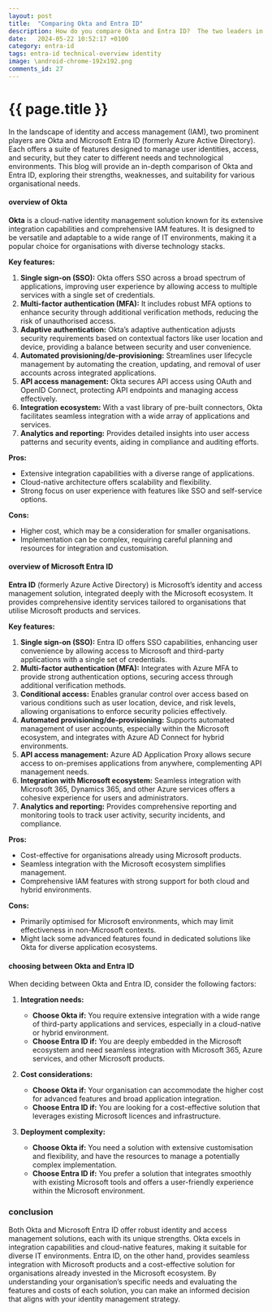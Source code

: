 ```yaml
---
layout: post
title:  "Comparing Okta and Entra ID"
description: How do you compare Okta and Entra ID?  The two leaders in the identity management space providing Federation, MFA and Identity Governance
date:   2024-05-22 10:52:17 +0100
category: entra-id
tags: entra-id technical-overview identity
image: \android-chrome-192x192.png
comments_id: 27
---
```

<h1>{{ page.title }}</h1>

In the landscape of identity and access management (IAM), two prominent players are Okta and Microsoft Entra ID (formerly Azure Active Directory). Each offers a suite of features designed to manage user identities, access, and security, but they cater to different needs and technological environments. This blog will provide an in-depth comparison of Okta and Entra ID, exploring their strengths, weaknesses, and suitability for various organisational needs.

#### overview of Okta

**Okta** is a cloud-native identity management solution known for its extensive integration capabilities and comprehensive IAM features. It is designed to be versatile and adaptable to a wide range of IT environments, making it a popular choice for organisations with diverse technology stacks.

**Key features:**
1. **Single sign-on (SSO):** Okta offers SSO across a broad spectrum of applications, improving user experience by allowing access to multiple services with a single set of credentials.
2. **Multi-factor authentication (MFA):** It includes robust MFA options to enhance security through additional verification methods, reducing the risk of unauthorised access.
3. **Adaptive authentication:** Okta’s adaptive authentication adjusts security requirements based on contextual factors like user location and device, providing a balance between security and user convenience.
4. **Automated provisioning/de-provisioning:** Streamlines user lifecycle management by automating the creation, updating, and removal of user accounts across integrated applications.
5. **API access management:** Okta secures API access using OAuth and OpenID Connect, protecting API endpoints and managing access effectively.
6. **Integration ecosystem:** With a vast library of pre-built connectors, Okta facilitates seamless integration with a wide array of applications and services.
7. **Analytics and reporting:** Provides detailed insights into user access patterns and security events, aiding in compliance and auditing efforts.

**Pros:**
- Extensive integration capabilities with a diverse range of applications.
- Cloud-native architecture offers scalability and flexibility.
- Strong focus on user experience with features like SSO and self-service options.

**Cons:**
- Higher cost, which may be a consideration for smaller organisations.
- Implementation can be complex, requiring careful planning and resources for integration and customisation.

#### overview of Microsoft Entra ID

**Entra ID** (formerly Azure Active Directory) is Microsoft’s identity and access management solution, integrated deeply with the Microsoft ecosystem. It provides comprehensive identity services tailored to organisations that utilise Microsoft products and services.

**Key features:**
1. **Single sign-on (SSO):** Entra ID offers SSO capabilities, enhancing user convenience by allowing access to Microsoft and third-party applications with a single set of credentials.
2. **Multi-factor authentication (MFA):** Integrates with Azure MFA to provide strong authentication options, securing access through additional verification methods.
3. **Conditional access:** Enables granular control over access based on various conditions such as user location, device, and risk levels, allowing organisations to enforce security policies effectively.
4. **Automated provisioning/de-provisioning:** Supports automated management of user accounts, especially within the Microsoft ecosystem, and integrates with Azure AD Connect for hybrid environments.
5. **API access management:** Azure AD Application Proxy allows secure access to on-premises applications from anywhere, complementing API management needs.
6. **Integration with Microsoft ecosystem:** Seamless integration with Microsoft 365, Dynamics 365, and other Azure services offers a cohesive experience for users and administrators.
7. **Analytics and reporting:** Provides comprehensive reporting and monitoring tools to track user activity, security incidents, and compliance.

**Pros:**
- Cost-effective for organisations already using Microsoft products.
- Seamless integration with the Microsoft ecosystem simplifies management.
- Comprehensive IAM features with strong support for both cloud and hybrid environments.

**Cons:**
- Primarily optimised for Microsoft environments, which may limit effectiveness in non-Microsoft contexts.
- Might lack some advanced features found in dedicated solutions like Okta for diverse application ecosystems.

#### choosing between Okta and Entra ID

When deciding between Okta and Entra ID, consider the following factors:

1. **Integration needs:**
   - **Choose Okta if:** You require extensive integration with a wide range of third-party applications and services, especially in a cloud-native or hybrid environment.
   - **Choose Entra ID if:** You are deeply embedded in the Microsoft ecosystem and need seamless integration with Microsoft 365, Azure services, and other Microsoft products.

2. **Cost considerations:**
   - **Choose Okta if:** Your organisation can accommodate the higher cost for advanced features and broad application integration.
   - **Choose Entra ID if:** You are looking for a cost-effective solution that leverages existing Microsoft licences and infrastructure.

3. **Deployment complexity:**
   - **Choose Okta if:** You need a solution with extensive customisation and flexibility, and have the resources to manage a potentially complex implementation.
   - **Choose Entra ID if:** You prefer a solution that integrates smoothly with existing Microsoft tools and offers a user-friendly experience within the Microsoft environment.

### conclusion

Both Okta and Microsoft Entra ID offer robust identity and access management solutions, each with its unique strengths. Okta excels in integration capabilities and cloud-native features, making it suitable for diverse IT environments. Entra ID, on the other hand, provides seamless integration with Microsoft products and a cost-effective solution for organisations already invested in the Microsoft ecosystem. By understanding your organisation’s specific needs and evaluating the features and costs of each solution, you can make an informed decision that aligns with your identity management strategy.
